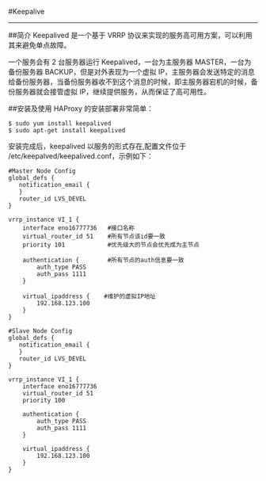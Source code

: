 #Keepalive

---

##简介
Keepalived 是一个基于 VRRP 协议来实现的服务高可用方案，可以利用其来避免单点故障。

一个服务会有 2 台服务器运行 Keepalived，一台为主服务器 MASTER，一台为备份服务器 BACKUP，但是对外表现为一个虚拟 IP，主服务器会发送特定的消息给备份服务器，当备份服务器收不到这个消息的时候，即主服务器宕机的时候，备份服务器就会接管虚拟 IP，继续提供服务，从而保证了高可用性。

##安装及使用
HAProxy 的安装部署非常简单：
```shell
$ sudo yum install keepalived
$ sudo apt-get install keepalived
```
安装完成后，keepalived 以服务的形式存在,配置文件位于 /etc/keepalved/keepalived.conf，示例如下：
```shell
#Master Node Config
global_defs {
   notification_email {
   }
   router_id LVS_DEVEL
}

vrrp_instance VI_1 {
    interface eno16777736   #接口名称
    virtual_router_id 51    #所有节点该id要一致
    priority 101            #优先级大的节点会优先成为主节点

    authentication {        #所有节点的auth信息要一致
        auth_type PASS
        auth_pass 1111
    }

    virtual_ipaddress {    #维护的虚拟IP地址
        192.168.123.100
    }
}

#Slave Node Config
global_defs {
   notification_email {
   }
   router_id LVS_DEVEL
}

vrrp_instance VI_1 {
    interface eno16777736
    virtual_router_id 51
    priority 100

    authentication {
        auth_type PASS
        auth_pass 1111
    }

    virtual_ipaddress {
        192.168.123.100
    }
}
```